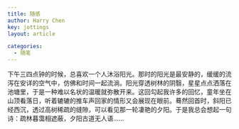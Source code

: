 ```yaml
---
title: 随感
author: Harry Chen
key: jottings
layout: article

categories:
  - 随笔
---
```



  下午三四点钟的时候，总喜欢一个人沐浴阳光。那时的阳光是最安静的，缓缓的流泻在安详的空气中，仿佛和时间一起流淌。阳光穿透树林的阴翳，星星点点洒落在池塘里，于是一种难以名状的温暖就弥散开来。这回勾起我许多的回忆，童年坐在山顶看落日，听着辘辘的推车声回家的情形又会展现在眼前。蓦然回首时，斜阳已经西沉，透过高树稀疏的缝隙，可以看见那一轮凄艳的夕阳。于是我总会想起一句诗：疏林暮霭相遮蔽，夕阳古道无人语……

